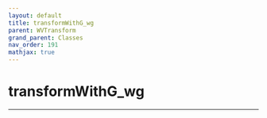 ```yaml
---
layout: default
title: transformWithG_wg
parent: WVTransform
grand_parent: Classes
nav_order: 191
mathjax: true
---
```


#  transformWithG_wg




---

